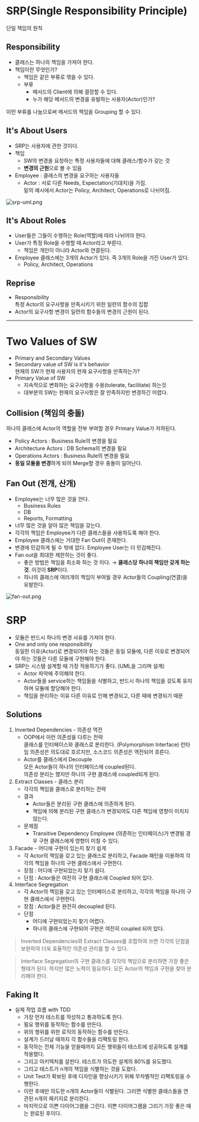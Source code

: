 # SRP(Single Responsibility Principle)

단일 책임의 원칙

## Responsibility

- 클래스는 하나의 책임을 가져야 한다.
- 책임이란 무엇인가?
    - 책임은 같은 부류로 엮을 수 있다.
    - 부류
        - 메서드의 Client에 의해 결정할 수 있다.
        - 누가 해당 메서드의 변경을 유발하는 사용자(Actor)인가?

이런 부류를 나눔으로써 메서드의 책임을 Grouping 할 수 있다.

## It's About Users

- SRP는 사용자에 관한 것이다.
- 책임
    - SW의 변경을 요청하는 특정 사용자들에 대해 클래스/함수가 갖는 것
    - **변경의 근원**으로 볼 수 있음
- Employee : 클래스의 변경을 요구하는 사용자들
    - Actor : 서로 다른 Needs, Expectation(기대치)을 가짐.  
    밑의 예시에서 Actor는 Policy, Architect, Operations로 나뉘어짐.

![srp-uml.png](srp-uml.png)

## It's About Roles

- User들은 그들이 수행하는 Role(역할)에 따라 나뉘어야 한다.
- User가 특정 Role을 수행할 때 Actor라고 부른다.
    - 책임은 개인이 아니라 Actor와 연결된다.
- Employee 클래스에는 3개의 Actor가 있다. 즉 3개의 Role을 가진 User가 있다.
    - Policy, Architect, Operations

## Reprise

- Responsibility  
특정 Actor의 요구사항을 만족시키기 위한 일련의 함수의 집합
- Actor의 요구사항 변경이 일련의 함수들의 변경의 근원이 된다.

---

# Two Values of SW

- Primary and Secondary Values
- Secondary value of SW is it's behavior  
현재의 SW가 현재 사용자의 현재 요구사항을 만족하는가?
- Primary Value of SW
    - 지속적으로 변화하는 요구사항을 수용(tolerate, facilitate) 하는것
    - 대부분의 SW는 현재의 요구사항은 잘 만족하지만 변경하긴 어렵다.

## Collision (책임의 충돌)

하나의 클래스에 Actor의 역할을 전부 부여할 경우 Primary Value가 저하된다.

- Policy Actors : Business Rule의 변경을 필요
- Architecture Actors : DB Schema의 변경을 필요
- Operations Actors : Business Rule의 변경을 필요
- **동일 모듈을 변경**하게 되어 Merge할 경우 충돌이 일어난다.

## Fan Out (전개, 산개)

- Employee는 너무 많은 것을 안다.
    - Business Rules
    - DB
    - Reports, Formatting
- 너무 많은 것을 알아 많은 책임을 갖는다.
- 각각의 책임은 Employee가 다른 클래스들을 사용하도록 해야 한다.
- Employee 클래스에는 거대한 Fan Out이 존재한다.
- 변경에 민감하게 될 수 밖에 없다. Employee User는 더 민감해진다.
- Fan out을 최대한 제한하는 것이 좋다.
    - 좋은 방법은 책임을 최소화 하는 것 이다.
    → **클래스당 하나의 책임만 갖게 하는 것**. 이것이 **SRP**이다.
    - 하나의 클래스에 여러개의 책임이 부여될 경우
    Actor들의 Coupling(연결)을 유발한다.

![fan-out.png](fan-out.png)

# SRP

- 모듈은 반드시 하나의 변경 사유를 가져야 한다.
- One and only one responsibility  
동일한 이유(Actor)로 변경되어야 하는 것들은 동일 모듈에, 다른 이유로 변경되어야 하는 것들은 다른 모듈에 구현해야 한다.
- SRP는 시스템 설계할 때 가장 적용하기가 좋다. (UML을 그리며 설계)
    - Actor 파악에 주의해야 한다.
    - Actor들을 service하는 책임들을 식별하고,
    반드시 하나의 책임을 갖도록 유지하며 모듈에 할당해야 한다.
    - 책임을 분리하는 이유
    다른 이유로 인해 변경되고, 다른 때에 변경되기 때문

## Solutions

1. Inverted Dependencies - 의존성 역전
    - OOP에서 이런 의존성을 다루는 전략  
    클래스를 인터페이스와 클래스로 분리한다. (Polymorphism Interface)
    런타임 의존성은 의도대로 흐르지만, 소스코드 의존성은 역전되어 흐른다.
    - Actor를 클래스에서 Decouple  
    모든 Actor들이 하나의 인터페이스에 coupled된다.  
    의존성 분리는 했지만 하나의 구현 클래스에 coupled되게 된다.
2. Extract Classes - 클래스 분리
    - 각각의 책임을 클래스로 분리하는 전략
    - 결과
        - Actor들은 분리된 구현 클래스에 의존하게 된다.
        - 책임에 의해 분리된 구현 클래스가 변경되어도 다른 책임에 영향이 미치지 않는다.
    - 문제점
        - Transitive Dependency
        Employee (의존하는 인터페이스)가 변경될 경우 구현 클래스에게 영향이 미칠 수 있다.
3. Facade - 어디에 구현이 있는지 찾기 쉽게
    - 각 Actor의 책임을 갖고 있는 클래스로 분리하고,
    Facade 패턴을 이용하여 각각의 책임을 하나의 구현 클래스에서 구현한다.
    - 장점 : 어디에 구현되었는지 찾기 쉽다.
    - 단점 : Actor들은 여전히 구현 클래스에 Coupled 되어 있다.
4. Interface Segregation
    - 각 Actor의 책임을 갖고 있는 인터페이스로 분리하고,
    각각의 책임을 하나의 구현 클래스에서 구현한다.
    - 장점 : Actor들은 완전히 decoupled 된다.
    - 단점
        - 어디에 구현되었는지 찾기 어렵다.
        - 하나의 클래스에 구현되어 구현은 여전히 coupled 되어 있다.

>Inverted Dependencies와 Extract Classes를 조합하여 쓰면 각각의 단점을 보완하여 더욱 효율적인 의존성 관리를 할 수 있다.

>Interface Segregation의 구현 클래스를 각각의 책임으로 분리하면 가장 좋은 형태가 된다.  하지만 많은 노력이 필요하다. 모든 Actor의 책임과 구현을 찾아 분리해야 한다.

## Faking It

- 실제 작업 흐름 with TDD
    - 가장 먼저 테스트를 작성하고 통과하도록 한다.
    - 필요 행위를 동작하는 함수를 만든다.
    - 위의 행위를 위한 로직의 동작하는 함수를 만든다.
    - 설계가 드러날 때까지 각 함수들을 리팩토링 한다.
    - 동작하는 전체 기능을 얻을때까지 모든 행위들이 테스트에 성공하도록 설계를 적용했다.
    - 그리고 아키텍처를 살핀다. 테스트가 의도한 설계의 80%를 유도했다.
    - 그리고 테스트가 n개의 책임을 식별하는 것을 도왔다.
    - Unit Test가 확보된 후에 디자인을 향상시키기 위해 무차별적인 리팩토링을 수행한다.
    - 이런 후에만 의도한 n개의 Actor들이 식별된다. 그러면 식별한 클래스들을 연관된 n개의 패키지로 분리한다.
    - 마지막으로 이쁜 다이어그램을 그린다. 이쁜 다이어그램을 그리기 가장 좋은 때는 완료된 후이다.